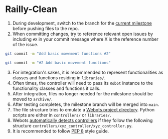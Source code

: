 # Railly-Clean

1. During development, switch to the branch for the [current milestone](https://github.com/SDP-Team10/Railly-Clean/tree/table-sanitisation) before pushing files to the repo.
2. When committing changes, try to reference relevant open issues by including `#X` in your commit message where X is the reference number of the issue.
```bash
git commit -m "Add basic movement functions #2"
```
```bash
git commit -m "#2 Add basic movement functions"
```
3. For integration's sakes, it is recommended to represent functionalities as classes and functions residing in `libraries/`.
4. Often times, the controller will need to pass its `Robot` instance to the functionality classes and functions it calls.
5. After integration, files no longer needed for the milestone should be moved to `archive/`.
6. After testing completes, the milestone branch will be merged into `main`.
7. The file structure tries to emulate a [Webots project directory](https://cyberbotics.com/doc/guide/the-standard-file-hierarchy-of-a-project). Python scripts are either in `controllers/` or `libraries/`.
8. Webots [automatically detects controllers](https://cyberbotics.com/doc/guide/controller-start-up) if they follow the following structure `controllers/xyz_controller/xyz_controller.py`.
9. It is recommended to follow [PEP 8](https://www.python.org/dev/peps/pep-0008/) style guide.
